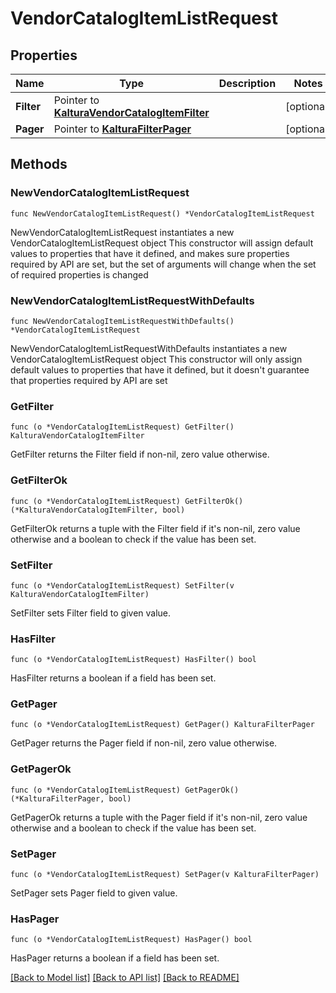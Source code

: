 # VendorCatalogItemListRequest

## Properties

Name | Type | Description | Notes
------------ | ------------- | ------------- | -------------
**Filter** | Pointer to [**KalturaVendorCatalogItemFilter**](KalturaVendorCatalogItemFilter.md) |  | [optional] 
**Pager** | Pointer to [**KalturaFilterPager**](KalturaFilterPager.md) |  | [optional] 

## Methods

### NewVendorCatalogItemListRequest

`func NewVendorCatalogItemListRequest() *VendorCatalogItemListRequest`

NewVendorCatalogItemListRequest instantiates a new VendorCatalogItemListRequest object
This constructor will assign default values to properties that have it defined,
and makes sure properties required by API are set, but the set of arguments
will change when the set of required properties is changed

### NewVendorCatalogItemListRequestWithDefaults

`func NewVendorCatalogItemListRequestWithDefaults() *VendorCatalogItemListRequest`

NewVendorCatalogItemListRequestWithDefaults instantiates a new VendorCatalogItemListRequest object
This constructor will only assign default values to properties that have it defined,
but it doesn't guarantee that properties required by API are set

### GetFilter

`func (o *VendorCatalogItemListRequest) GetFilter() KalturaVendorCatalogItemFilter`

GetFilter returns the Filter field if non-nil, zero value otherwise.

### GetFilterOk

`func (o *VendorCatalogItemListRequest) GetFilterOk() (*KalturaVendorCatalogItemFilter, bool)`

GetFilterOk returns a tuple with the Filter field if it's non-nil, zero value otherwise
and a boolean to check if the value has been set.

### SetFilter

`func (o *VendorCatalogItemListRequest) SetFilter(v KalturaVendorCatalogItemFilter)`

SetFilter sets Filter field to given value.

### HasFilter

`func (o *VendorCatalogItemListRequest) HasFilter() bool`

HasFilter returns a boolean if a field has been set.

### GetPager

`func (o *VendorCatalogItemListRequest) GetPager() KalturaFilterPager`

GetPager returns the Pager field if non-nil, zero value otherwise.

### GetPagerOk

`func (o *VendorCatalogItemListRequest) GetPagerOk() (*KalturaFilterPager, bool)`

GetPagerOk returns a tuple with the Pager field if it's non-nil, zero value otherwise
and a boolean to check if the value has been set.

### SetPager

`func (o *VendorCatalogItemListRequest) SetPager(v KalturaFilterPager)`

SetPager sets Pager field to given value.

### HasPager

`func (o *VendorCatalogItemListRequest) HasPager() bool`

HasPager returns a boolean if a field has been set.


[[Back to Model list]](../README.md#documentation-for-models) [[Back to API list]](../README.md#documentation-for-api-endpoints) [[Back to README]](../README.md)


